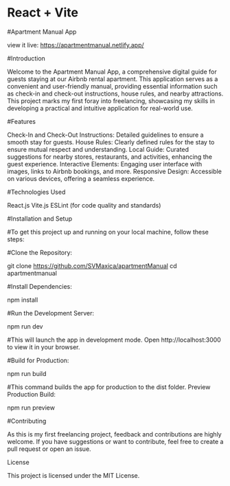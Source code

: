 # React + Vite

#Apartment Manual App

view it live: https://apartmentmanual.netlify.app/

#Introduction

Welcome to the Apartment Manual App, a comprehensive digital guide for guests staying at our Airbnb rental apartment. This application serves as a convenient and user-friendly manual, providing essential information such as check-in and check-out instructions, house rules, and nearby attractions. This project marks my first foray into freelancing, showcasing my skills in developing a practical and intuitive application for real-world use.

#Features

Check-In and Check-Out Instructions: Detailed guidelines to ensure a smooth stay for guests.
House Rules: Clearly defined rules for the stay to ensure mutual respect and understanding.
Local Guide: Curated suggestions for nearby stores, restaurants, and activities, enhancing the guest experience.
Interactive Elements: Engaging user interface with images, links to Airbnb bookings, and more.
Responsive Design: Accessible on various devices, offering a seamless experience.

#Technologies Used

React.js
Vite.js
ESLint (for code quality and standards)

#Installation and Setup

#To get this project up and running on your local machine, follow these steps:

#Clone the Repository:

git clone https://github.com/SVMaxica/apartmentManual
cd apartmentmanual

#Install Dependencies:

npm install

#Run the Development Server:

npm run dev

#This will launch the app in development mode. Open http://localhost:3000 to view it in your browser.

#Build for Production:

npm run build

#This command builds the app for production to the dist folder.
Preview Production Build:

npm run preview

#Contributing

As this is my first freelancing project, feedback and contributions are highly welcome. If you have suggestions or want to contribute, feel free to create a pull request or open an issue.

License

This project is licensed under the MIT License.
